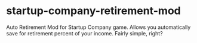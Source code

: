 # startup-company-retirement-mod
Auto Retirement Mod for Startup Company game. Allows you automatically save for retirement percent of your income. Fairly simple, right?

